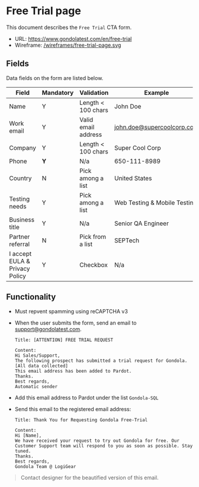 # Free Trial page
This document describes the `Free Trial` CTA form.
* URL: https://www.gondolatest.com/en/free-trial
* Wireframe: [/wireframes/free-trial-page.svg](../wireframes/free-trial-page.svg)

## Fields
Data fields on the form are listed below.

Field | Mandatory | Validation | Example
------|-----------|------------|--------
Name | Y | Length < 100 chars | John Doe
Work email | Y | Valid email address | john.doe@supercoolcorp.com
Company | Y | Length < 100 chars | Super Cool Corp
Phone | **Y** | N/a | 650-111-8989
Country | N | Pick among a list | United States
Testing needs | Y | Pick among a list | Web Testing & Mobile Testing
Business title | Y | N/a | Senior QA Engineer
Partner referral | N | Pick from a list | SEPTech
I accept EULA & Privacy Policy | Y | Checkbox | N/a

## Functionality
* Must repvent spamming using reCAPTCHA v3
* When the user submits the form, send an email to support@gondolatest.com.

  ```
  Title: [ATTENTION] FREE TRIAL REQUEST
  
  Content:
  Hi Sales/Support, 
  The following prospect has submitted a trial request for Gondola.
  [All data collected]
  This email address has been added to Pardot.
  Thanks.
  Best regards,
  Automatic sender
  ```

* Add this email address to Pardot under the list `Gondola-SQL`
* Send this email to the registered email address: 
  
  ```
  Title: Thank You for Requesting Gondola Free-Trial
  
  Content:
  Hi [Name], 
  We have received your request to try out Gondola for free. Our Customer Support team will respond to you as soon as possible. Stay tuned.
  Thanks.
  Best regards,
  Gondola Team @ LogiGear
  ```

> Contact designer for the beautified version of this email.